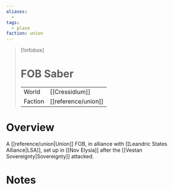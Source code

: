 ```yaml
---
aliases:
  -
tags:
  - place
faction: union
---
```

> [!infobox] 
> # FOB Saber
> | | |
> | ---- | ---- |
> | World | [[Cressidium]] |
> | Faction | [[reference/union]] |
> 


# Overview
A [[reference/union|Union]] FOB, in alliance with [[Leandric States Alliance|LSA]], set up in [[Nov Elysia]] after the [[Vestan Sovereignty|Sovereignty]] attacked.

# Notes